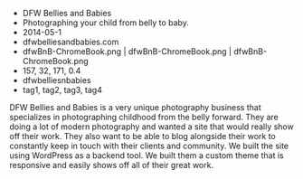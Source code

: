 * DFW Bellies and Babies
* Photographing your child from belly to baby.
* 2014-05-1
* dfwbelliesandbabies.com
* dfwBnB-ChromeBook.png | dfwBnB-ChromeBook.png | dfwBnB-ChromeBook.png
* 157, 32, 171, 0.4
* dfwbelliesnbabies
* tag1, tag2, tag3, tag4

DFW Bellies and Babies is a very unique photography business that specializes in photographing childhood from the belly forward. They are doing a lot of modern photography and wanted a site that would really show off their work. They also want to be able to blog alongside their work to constantly keep in touch with their clients and community. We built the site using WordPress as a backend tool. We built them a custom theme that is responsive and easily shows off all of their great work.


